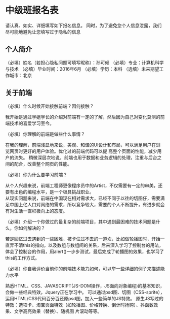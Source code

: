 # 中级班报名表

请认真、如实、详细填写如下报名信息。
同时，为了避免您个人信息泄露，我们尽可能地避免让您填写过于隐私的信息

## 个人简介

（必填）姓名（若担心隐私问题可填写昵称）：孙可倾
（必填）专业：计算机科学与技术
（必填）毕业时间：2016年6月
（必填）学历：本科
（选填）未来期望工作城市：北京



## 关于前端

（必填）什么时候开始接触前端？因何接触？

  我开始是通过学姐学长的介绍对前端有一定的了解，然后因为自己对变化莫测的前端技术的喜爱学习至今。

（必填）你理解的前端是做些什么事情？

  在我的理解，前端浅显地来说，美观、和谐的UI设计和布局，可以满足用户在浏览网页时更好的用户体验。优化过的前端代码可以提 高整个页面的性能，减少用户的流失。
  稍微深层次地说，前端也用于数据和业务逻辑的处理，注重与后台之间的配合，改善整个网页的性能。
  
（必填）你为什么要学习前端？

  从个人兴趣来说，前端工程师更像程序员中的Artist，不仅需要有一定的审美，还要有出色的编程水平，是一个极具挑战职业。  
  从现实问题来说，前端在中国现在相对需求大，已经不同于以往的切图仔，需要满足中国上亿人口对网络的需求，所以竞争较大，需要的个人不断提升，有进步就会有对生活一直积极向上的态度。

（必填）介绍一个你做过的最复杂的前端项目，其中遇到最困难的技术问题是什么，你如何解决的？

  若是回忆过去遇到的一些困难，被卡住过不去的一道坎，比如做轮播图时，开始一直弄不清this的指向，以及数组与数组间的关系，后来深入学习了控制台的用法，体会了控制台的作用，用alert()一步步测试，最后完成了轮播图的效果，也学习了this的工作方式。 		    

（必填）你自我评价当前你的前端技术能力如何，可以举一些详细的例子来描述能力水平


  熟悉HTML、CSS、JAVASCRIPT(JS-DOM操作，JS面向对象编程)的基本知识，会做一些经典特效，Jquery正在学习中。
 	可以通过psd图、切图（CSS-sprite），运用HTML/CSS代码百分百还原psd图，加入一些简单的JS特效。
  原生JS写过的特效：选项卡、淘宝页面特效（如轮播图、价格转换、倒计时抢购）、抖函数效果、文字高亮效果（替换）、随机图    片滚动等等。  

